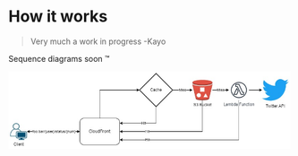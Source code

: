 # How it works

> Very much a work in progress -Kayo

Sequence diagrams soon :tm:

![Flowchart](_media/flowchart.jpg)
